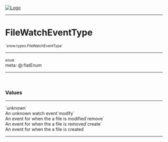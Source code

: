 
[![Logo](../../../images/logo.png)](../../../api/index.html)

---



<h1>FileWatchEventType</h1>
<small>`snow.types.FileWatchEventType`</small>



---

`enum`
<span class="meta">
<br/>meta: @:flatEnum
</span>


---

&nbsp;
&nbsp;

<h3>Values</h3> <hr/><span class="member signature apipage">`unknown`<br/> </span>
        <span class="small_desc_flat">An unknown watch event</span><span class="member signature apipage">`modify`<br/> </span>
        <span class="small_desc_flat">An event for when the a file is modified</span><span class="member signature apipage">`remove`<br/> </span>
        <span class="small_desc_flat">An event for when the a file is removed</span><span class="member signature apipage">`create`<br/> </span>
        <span class="small_desc_flat">An event for when the a file is created</span>







---

&nbsp;
&nbsp;
&nbsp;
&nbsp;
